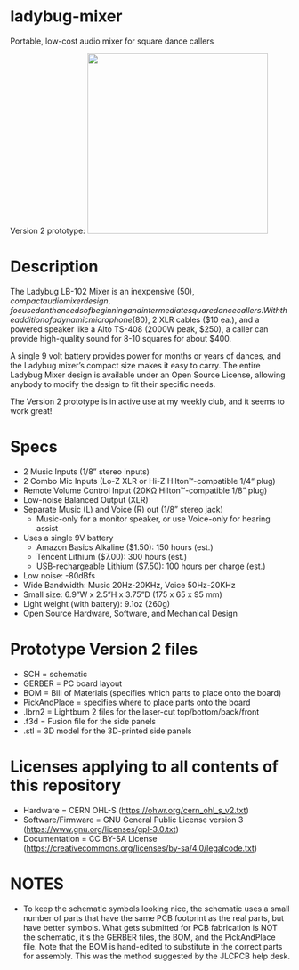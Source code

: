 # ladybug-mixer
Portable, low-cost audio mixer for square dance callers

Version 2 prototype:
<img src="https://github-production-user-asset-6210df.s3.amazonaws.com/6316003/316338628-c6d495b3-b948-4e52-81e3-188ed94bfdf8.png?X-Amz-Algorithm=AWS4-HMAC-SHA256&X-Amz-Credential=AKIAVCODYLSA53PQK4ZA%2F20240324%2Fus-east-1%2Fs3%2Faws4_request&X-Amz-Date=20240324T200714Z&X-Amz-Expires=300&X-Amz-Signature=e15b8aaa5b1080501e38886ad3338c179a74f2bf7f6469c5f90276d2f5b8936e&X-Amz-SignedHeaders=host&actor_id=6316003&key_id=0&repo_id=769083190" width="324">

# Description

The Ladybug LB-102 Mixer is an inexpensive ($50), compact audio mixer design, focused on the needs of beginning and intermediate square dance callers. With the addition of a dynamic microphone ($80), 2 XLR cables ($10 ea.), and a powered speaker like a Alto TS-408 (2000W peak, $250), a caller can provide high-quality sound for 8-10 squares for about $400. 

A single 9 volt battery provides power for months or years of dances, and the Ladybug mixer’s compact size makes it easy to carry.
The entire Ladybug Mixer design is available under an Open Source License, allowing anybody to modify the design to fit their specific needs.

The Version 2 prototype is in active use at my weekly club, and it seems to work great!

# Specs
- 2 Music Inputs (1/8” stereo inputs)
- 2 Combo Mic Inputs (Lo-Z XLR or Hi-Z Hilton™-compatible 1/4“ plug) 
- Remote Volume Control Input (20KΩ Hilton™-compatible 1/8” plug)
- Low-noise Balanced Output (XLR)
- Separate Music (L) and Voice (R) out (1/8” stereo jack)
	- Music-only for a monitor speaker, or use Voice-only for hearing assist
- Uses a single 9V battery
	- Amazon Basics Alkaline ($1.50): 150 hours (est.)
	- Tencent Lithium ($7.00): 300 hours (est.)
	- USB-rechargeable Lithium ($7.50): 100 hours per charge (est.)
- Low noise: -80dBfs
- Wide Bandwidth: Music 20Hz-20KHz, Voice 50Hz-20KHz
- Small size: 6.9”W x 2.5”H x 3.75”D (175 x 65 x 95 mm) 
- Light weight (with battery): 9.1oz (260g)
- Open Source Hardware, Software, and Mechanical Design

# Prototype Version 2 files
- SCH = schematic
- GERBER = PC board layout
- BOM = Bill of Materials (specifies which parts to place onto the board)
- PickAndPlace = specifies where to place parts onto the board
- .lbrn2 = Lightburn 2 files for the laser-cut top/bottom/back/front
- .f3d = Fusion file for the side panels
- .stl = 3D model for the 3D-printed side panels

# Licenses applying to all contents of this repository
- Hardware = CERN OHL-S (https://ohwr.org/cern_ohl_s_v2.txt)
- Software/Firmware = GNU General Public License version 3 (https://www.gnu.org/licenses/gpl-3.0.txt)
- Documentation = CC BY-SA License (https://creativecommons.org/licenses/by-sa/4.0/legalcode.txt)

# NOTES
- To keep the schematic symbols looking nice, the schematic uses a small number of parts that have the same PCB footprint as the real parts, but have better symbols.  What gets submitted for PCB fabrication is NOT the schematic, it's the GERBER files, the BOM, and the PickAndPlace file.  Note that the BOM is hand-edited to substitute in the correct parts for assembly.  This was the method suggested by the JLCPCB help desk.

